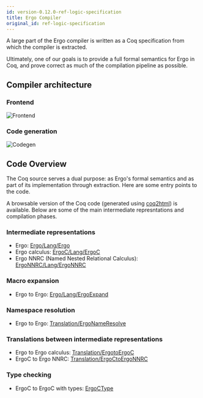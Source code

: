 ```yaml
---
id: version-0.12.0-ref-logic-specification
title: Ergo Compiler
original_id: ref-logic-specification
---
```


A large part of the Ergo compiler is written as a Coq specification
from which the compiler is extracted.

Ultimately, one of our goals is to provide a full formal semantics for
Ergo in Coq, and prove correct as much of the compilation pipeline as
possible.

## Compiler architecture

### Frontend

![Frontend](/docs/assets/architecture/frontend.svg)

### Code generation

![Codegen](/docs/assets/architecture/codegen.svg)

## Code Overview

The Coq source serves a dual purpose: as Ergo's formal semantics and as part of its implementation through extraction. Here are some entry points to the code.

A browsable version of the Coq code (generated using
[coq2html](https://github.com/xavierleroy/coq2html)) is
available. Below are some of the main intermediate represntations and
compilation phases.

### Intermediate representations

- Ergo: [Ergo/Lang/Ergo](assets/specification/ErgoSpec.Ergo.Lang.Ergo.html)
- Ergo calculus: [ErgoC/Lang/ErgoC](assets/specification/ErgoSpec.ErgoC.Lang.ErgoC.html)
- Ergo NNRC (Named Nested Relational Calculus): [ErgoNNRC/Lang/ErgoNNRC](assets/specification/ErgoSpec.ErgoNNRC.Lang.ErgoNNRC.html)

### Macro expansion

- Ergo to Ergo: [Ergo/Lang/ErgoExpand](assets/specification/ErgoSpec.Ergo.Lang.ErgoExpand.html)

### Namespace resolution

- Ergo to Ergo: [Translation/ErgoNameResolve](assets/specification/ErgoSpec.Translation.ErgoNameResolve.html)

### Translations between intermediate representations

- Ergo to Ergo calculus: [Translation/ErgotoErgoC](assets/specification/ErgoSpec.Translation.ErgotoErgoC.html)
- ErgoC to Ergo NNRC: [Translation/ErgoCtoErgoNNRC](assets/specification/ErgoSpec.Translation.ErgoCtoErgoNNRC.html)

### Type checking

- ErgoC to ErgoC with types: [ErgoCType](assets/specification/ErgoSpec.ErgoC.Lang.ErgoCType.html)

